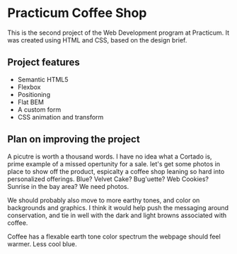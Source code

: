# Practicum Coffee Shop

This is the second project of the Web Development program at Practicum. It was created using HTML and CSS, based on the design brief.

## Project features

- Semantic HTML5
- Flexbox
- Positioning
- Flat BEM
- A custom form
- CSS animation and transform

## Plan on improving the project

A picutre is worth a thousand words. I have no idea what a Cortado is, prime example of a missed opertunity for a sale. let's get some photos in place to show off the product, espicalty a coffee shop leaning so hard into personalized offerings. Blue? Velvet Cake? Bug'uette? Web Cookies? Sunrise in the bay area? We need photos.

We should probably also move to more earthy tones, and color on backgrounds and graphics. I think it would help push the messaging around conservation, and tie in well with the dark and light browns associated with coffee.

Coffee has a flexable earth tone color spectrum the webpage should feel warmer. Less cool blue.

